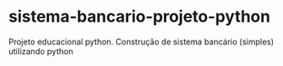 # sistema-bancario-projeto-python
Projeto educacional python. Construção de sistema bancário (simples) utilizando python
